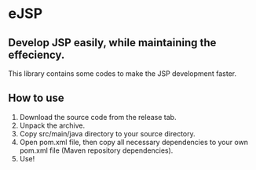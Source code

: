 # eJSP

## Develop JSP easily, while maintaining the effeciency.

This library contains some codes to make the JSP development faster.



## How to use

1. Download the source code from the release tab.
2. Unpack the archive.
3. Copy src/main/java directory to your source directory.
4. Open pom.xml file, then copy all necessary dependencies to your own pom.xml file (Maven repository dependencies).
5. Use!
